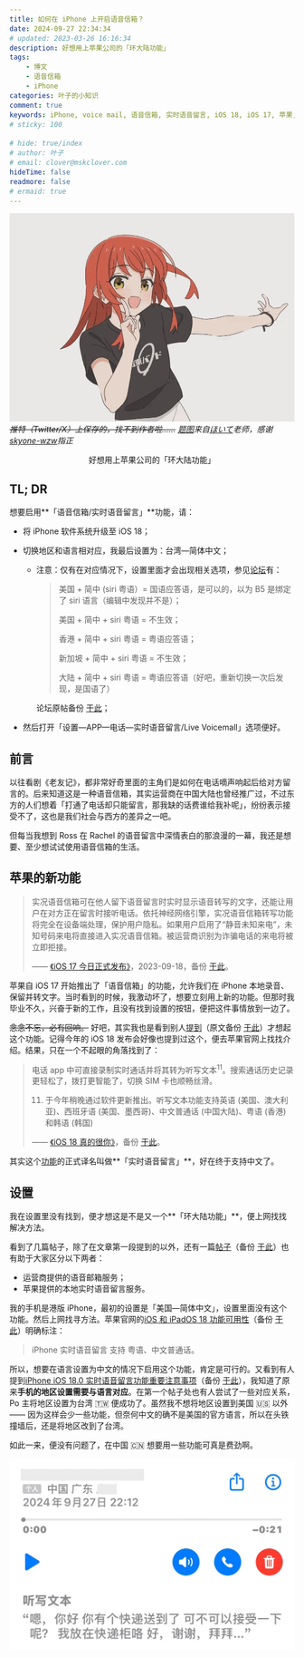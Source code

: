 ```yaml
---
title: 如何在 iPhone 上开启语音信箱？
date: 2024-09-27 22:34:34
# updated: 2023-03-26 16:16:34
description: 好想用上苹果公司的「环大陆功能」
tags: 
    - 博文
    - 语音信箱
    - iPhone
categories: 叶子的小知识
comment: true
keywords: iPhone, voice mail, 语音信箱, 实时语音留言, iOS 18, iOS 17, 苹果, 手机, 电话, 本地, 运营商, 开启, 环大陆, 地区
# sticky: 100

# hide: true/index
# author: 叶子
# email: clover@mskclover.com
hideTime: false
readmore: false
# ermaid: true
---
```


![IMG_5944](/images/how-to-open-voice-mail-on-iphone/cover.jpg)_~~推特（Twitter/X）上保存的，找不到作者啦……~~ [题图](https://x.com/11922960_ze/status/1833494693017227763/)来自[ほいて](https://x.com/11922960_ze/)老师，感谢[skyone-wzw](https://github.com/skyone-wzw/)指正_

<center>好想用上苹果公司的「环大陆功能」</center>

<!-- more -->

## TL; DR

想要启用**「语音信箱/实时语音留言」**功能，请：

- 将 iPhone 软件系统升级至 iOS 18；

- 切换地区和语言相对应，我最后设置为：台湾—简体中文；

    - 注意：仅有在对应情况下，设置里面才会出现相关选项，参见[论坛](https://v2ex.com/t/1051011/)有：

        > 美国 + 简中 (siri 粤语）= 国语应答语，是可以的，以为 B5 是绑定了 siri 语言（编辑中发现并不是）；
        >
        > 美国 + 简中 + siri 粤语 = 不生效；
        >
        > 香港 + 简中 + siri 粤语 = 粤语应答语；
        >
        > 新加坡 + 简中 + siri 粤语 = 不生效；
        >
        > 大陆 + 简中 + siri 粤语 = 粤语应答语（好吧，重新切换一次后发现，是国语了）

        论坛原帖备份 [于此](https://web.archive.org/web/20240927153818/https://v2ex.com/t/1051011/)；

- 然后打开「设置—APP—电话—实时语音留言/Live Voicemall」选项便好。



## 前言

以往看剧《老友记》，都非常好奇里面的主角们是如何在电话嘀声响起后给对方留言的。后来知道这是一种语音信箱，其实运营商在中国大陆也曾经推广过，不过东方的人们想着「打通了电话却只能留言，那我缺的话费谁给我补呢」，纷纷表示接受不了，这也是我们社会与西方的差异之一吧。

但每当我想到 Ross 在 Rachel 的语音留言中深情表白的那浪漫的一幕，我还是想要、至少想试试使用语音信箱的生活。



## 苹果的新功能

> 实况语音信箱可在他人留下语音留言时实时显示语音转写的文字，还能让用户在对方正在留言时接听电话。依托神经网络引擎，实况语音信箱转写功能将完全在设备端处理，保护用户隐私。如果用户启用了“静音未知来电”，未知号码来电将直接进入实况语音信箱。被运营商识别为诈骗电话的来电将被立即拒接。
>
> —— [《iOS 17 今日正式发布》](https://www.apple.com.cn/newsroom/2023/09/ios-17-is-available-today/)，2023-09-18，备份 [于此](https://web.archive.org/web/20240607204334/https://www.apple.com.cn/newsroom/2023/09/ios-17-is-available-today/)。

苹果自 iOS 17 开始推出了「语音信箱」的功能，允许我们在 iPhone 本地录音、保留并转文字。当时看到的时候，我激动坏了，想要立刻用上新的功能。但那时我毕业不久，兴奋于新的工作，且没有找到设置的按钮，便把这件事情放到一边了。

~~念念不忘，必有回响。~~ 好吧，其实我也是看到别人[提到](https://x.com/haozes/status/1837091913608090083/)（原文备份 [于此](https://archive.ph/druXD/)）才想起这个功能。记得今年的 iOS 18 发布会好像也提到过这个，便去苹果官网上找找介绍。结果，只在一个不起眼的角落找到了：

> 电话 app 中可直接录制实时通话并将其转为听写文本<sup>11</sup>。搜索通话历史记录更轻松了，拨打更智能了，切换 SIM 卡也顺畅丝滑。
>
> 11. 于今年稍晚通过软件更新推出。听写文本功能支持英语 (美国、澳大利亚)、西班牙语 (美国、墨西哥)、中文普通话 (中国大陆)、粤语 (香港) 和韩语 (韩国)
>
> —— [《iOS 18 真的很你》](https://www.apple.com.cn/ios/ios-18/)，备份 [于此](https://web.archive.org/web/20240917162720/https://www.apple.com.cn/ios/ios-18/)。

其实这个[功能](https://support.apple.com/zh-cn/guide/iphone/iph3c99490e/ios/)的正式译名叫做**「实时语音留言」**，好在终于支持中文了。



## 设置

我在设置里没有找到，便才想这是不是又一个**「环大陆功能」**，便上网找找解决方法。

看到了几篇帖子，除了在文章第一段提到的以外，还有一篇[帖子](https://cn.v2ex.com/t/1047683/)（备份 [于此](https://web.archive.org/web/20240927154232/https://cn.v2ex.com/t/1047683/)）也有助于大家区分以下两者：

- 运营商提供的语音邮箱服务；
- 苹果提供的本地实时语音留言服务。

我的手机是港版 iPhone，最初的设置是「美国—简体中文」，设置里面没有这个功能。然后上网找寻方法。苹果官网的[iOS 和 iPadOS 18 功能可用性](https://www.apple.com.cn/ios/feature-availability/#iphone-live-voicemail/)（备份 [于此](https://archive.is/QO5HY/)）明确标注：

> iPhone 实时语音留言 支持 粤语、中文普通话。

所以，想要在语言设置为中文的情况下启用这个功能，肯定是可行的。又看到有人提到[iPhone iOS 18.0 实时语音留言功能重要注意事项](https://discussionschinese.apple.com/thread/255765697/)（备份 [于此](https://archive.is/qp3Tb/)），我知道了原来**手机的地区设置需要与语言对应**。在第一个帖子处也有人尝试了一些对应关系，Po 主将地区设置为台湾 🇹🇼 便成功了。虽然我不想将地区设置到美国 🇺🇸 以外 —— 因为这样会少一些功能，但奈何中文的确不是美国的官方语言，所以在头铁撞墙后，还是将地区改到了台湾。

如此一来，便没有问题了，在中国 🇨🇳 想要用一些功能可真是费劲啊。

![voice-mail](/images/how-to-open-voice-mail-on-iphone/voice-mail.jpg)















